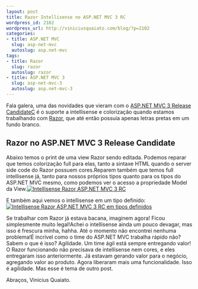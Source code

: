 ```yaml
--- 
layout: post
title: Razor Intellisense no ASP.NET MVC 3 RC
wordpress_id: 2102
wordpress_url: http://viniciusquaiato.com/blog/?p=2102
categories: 
- title: ASP.NET MVC
  slug: asp-net-mvc
  autoslug: asp.net-mvc
tags: 
- title: Razor
  slug: razor
  autoslug: razor
- title: ASP.NET MVC 3
  slug: asp-net-mvc-3
  autoslug: asp.net-mvc-3
---
```

Fala galera, uma das novidades que vieram com o [ASP.NET MVC 3 Release CandidateC](http://viniciusquaiato.com/blog/asp-net-mvc-3-rc-novidades/) é o suporte a intellisense e colorização quando estamos trabalhando com [Razor](http://viniciusquaiato.com/blog/tag/razor/), que até então possuía apenas letras pretas em um fundo branco.

## Razor no ASP.NET MVC 3 Release Candidate


Abaixo temos o print de uma view Razor sendo editada. Podemos reparar que temos colorização full para elas, tanto a sintaxe HTML quando o server side code do Razor possuem cores.Reparem também que temos full intellisense já, tanto para nossos próprios tipos quanto para os tipos do ASP.NET MVC mesmo, como podemos ver o acesso a propriedade Model da View.[![Intellisense Razor ASP.NET MVC 3 RC](http://viniciusquaiato.com/images_posts/intellisense-razor-300x197.png "Intellisense Razor ASP.NET MVC 3 RC")](http://viniciusquaiato.com/images_posts/intellisense-razor.png)



E também aqui vemos o intellisense em um tipo definido:[![Intellisense Razor ASP.NET MVC 3 RC em tipos definidos](http://viniciusquaiato.com/images_posts/intellisense-razor-2-300x216.png "Intellisense Razor ASP.NET MVC 3 RC em tipos definidos")](http://viniciusquaiato.com/images_posts/intellisense-razor-2.png)

Se trabalhar com Razor já estava bacana, imaginem agora! Ficou simplesmente muito legal!Achei o intellisense ainda um pouco devagar, mas isso é frescura minha, hahha. Até o momento não encontrei nenhuma problema!É incrível como o time do ASP.NET MVC trabalha rápido não? Sabem o que é isso? Agilidade. Um time ágil está sempre entregando valor! O Razor funcionando não precisava de intellisense nem cores, e eles entregaram isso anteriormente. Já estavam gerando valor para o negócio, agregando valor ao produto. Agora liberaram mais uma funcionalidade. Isso é agilidade. Mas esse é tema de outro post.

Abraços,
Vinicius Quaiato.
